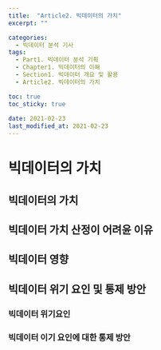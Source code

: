 ```yaml
---
title:  "Article2. 빅데이터의 가치"
excerpt: ""

categories:
  - 빅데이터 분석 기사
tags:
  - Part1. 빅데이터 분석 기획
  - Chapter1. 빅데이터의 이해
  - Section1. 빅데이터 개요 및 활용
  - Article2. 빅데이터의 가치

toc: true
toc_sticky: true
 
date: 2021-02-23
last_modified_at: 2021-02-23
---
```


# 빅데이터의 가치

## 빅데이터의 가치

## 빅데이터 가치 산정이 어려윤 이유

## 빅데이터 영향

## 빅데이터 위기 요인 및 통제 방안

### 빅데이터 위기요인

### 빅데이터 이기 요인에 대한 통제 방안

